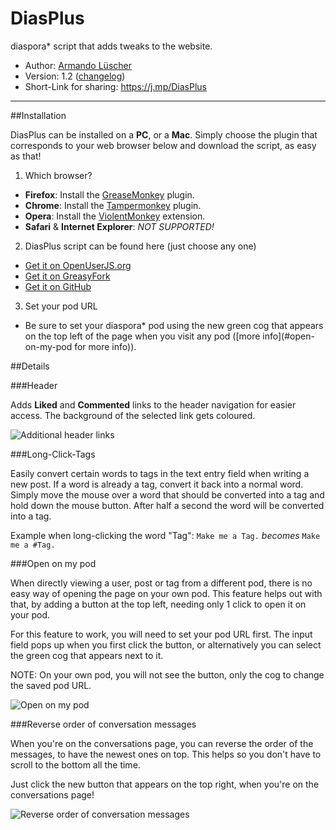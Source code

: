 # DiasPlus

diaspora\* script that adds tweaks to the website.

- Author: [Armando Lüscher](https://diasp.eu/people/c2d5d7b0852901324e075404a6b20780)
- Version: 1.2 ([changelog](https://github.com/noplanman/DiasPlus/blob/master/CHANGELOG.md))
- Short-Link for sharing: https://j.mp/DiasPlus

---

##Installation

DiasPlus can be installed on a **PC**, or a **Mac**.
Simply choose the plugin that corresponds to your web browser below and download the script, as easy as that!

1. Which browser?
  - **Firefox**: Install the [GreaseMonkey](https://addons.mozilla.org/en-US/firefox/addon/greasemonkey/) plugin.
  - **Chrome**: Install the [Tampermonkey](https://chrome.google.com/webstore/detail/tampermonkey/dhdgffkkebhmkfjojejmpbldmpobfkfo?hl=en) plugin.
  - **Opera**: Install the [ViolentMonkey](https://addons.opera.com/en/extensions/details/violent-monkey/) extension.
  - **Safari** & **Internet Explorer**: *NOT SUPPORTED!*

2. DiasPlus script can be found here (just choose any one)
  - [Get it on OpenUserJS.org](https://openuserjs.org/install/noplanman/DiasPlus.user.js)
  - [Get it on GreasyFork](https://greasyfork.org/en/scripts/7789-diasplus/code/DiasPlus.user.js)
  - [Get it on GitHub](https://raw.githubusercontent.com/noplanman/DiasPlus/master/DiasPlus.user.js)

3. Set your pod URL
  - Be sure to set your diaspora\* pod using the new green cog that appears on the top left of the page when you visit any pod ([more info](#open-on-my-pod for more info)).

##Details

###Header

Adds **Liked** and **Commented** links to the header navigation for easier access.
The background of the selected link gets coloured.

![Additional header links](https://github.com/noplanman/DiasPlus/raw/master/assets/header.png)

###Long-Click-Tags

Easily convert certain words to tags in the text entry field when writing a new post.
If a word is already a tag, convert it back into a normal word.
Simply move the mouse over a word that should be converted into a tag and hold down the mouse button. After half a second the word will be converted into a tag.

Example when long-clicking the word "Tag": `Make me a Tag.` *becomes* `Make me a #Tag.`

###Open on my pod

When directly viewing a user, post or tag from a different pod, there is no easy way of opening the page on your own pod.
This feature helps out with that, by adding a button at the top left, needing only 1 click to open it on your pod.

For this feature to work, you will need to set your pod URL first. The input field pops up when you first click the button, or alternatively you can select the green cog that appears next to it.

NOTE: On your own pod, you will not see the button, only the cog to change the saved pod URL.

![Open on my pod](https://github.com/noplanman/DiasPlus/raw/master/assets/open-on-my-pod.png)

###Reverse order of conversation messages

When you're on the conversations page, you can reverse the order of the messages, to have the newest ones on top. This helps so you don't have to scroll to the bottom all the time.

Just click the new button that appears on the top right, when you're on the conversations page!

![Reverse order of conversation messages](https://github.com/noplanman/DiasPlus/raw/master/assets/reverse-order-of-conversation-messages.png)